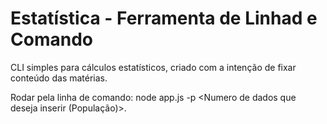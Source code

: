 # Estatística - Ferramenta de Linhad e Comando
CLI simples para cálculos estatísticos, criado com a intenção de fixar conteúdo das matérias.

Rodar pela linha de comando: node app.js -p <Numero de dados que deseja inserir (População)>.
